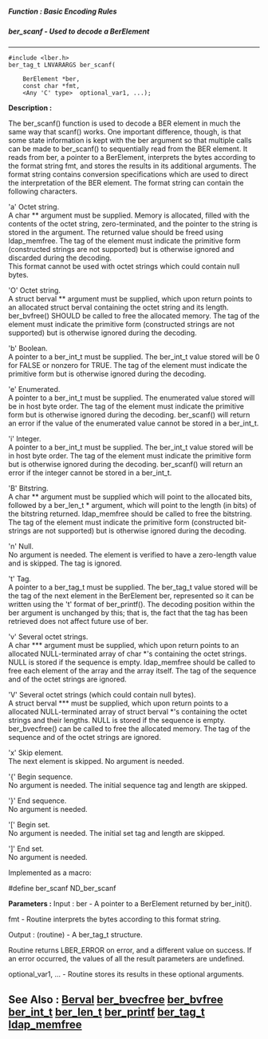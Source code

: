 ##### Function : Basic Encoding Rules
##### ber_scanf - Used to decode a BerElement
---
```
#include <lber.h>
ber_tag_t LNVARARGS ber_scanf(

	BerElement *ber,
	const char *fmt,
	<Any 'C' type>  optional_var1, ...);
```
**Description :**

The ber_scanf() function is used to decode a BER element in much the same way 
that scanf() works. One important difference, though, is that some state 
information is kept with the ber argument so that multiple calls can be made to 
ber_scanf() to sequentially read from the BER element. It reads from ber, a 
pointer to a BerElement, interprets the bytes according to the format string 
fmt, and stores the results in its additional arguments. The format string 
contains conversion specifications which are used to direct the interpretation 
of the BER element. The format string can contain the following characters. 

'a'     Octet string.  
A char ** argument must be supplied.  Memory is allocated, filled with the 
contents of the octet string, zero-terminated, and the pointer to the string is 
stored in the argument.  The returned value should be freed using ldap_memfree. 
The tag of the element must indicate the primitive form (constructed strings 
are not supported) but is otherwise ignored and discarded during the decoding.  
This format cannot be used with octet strings which could contain null bytes.

'O'     Octet string.  
A struct berval ** argument must be supplied, which upon return points to an 
allocated struct berval containing the octet string and its length.  
ber_bvfree() SHOULD be called to free the allocated memory.  The tag of the 
element must indicate the primitive form (constructed strings are not 
supported) but is otherwise ignored during the decoding.

'b'     Boolean.  
A pointer to a ber_int_t must be supplied. The ber_int_t value stored will be 0 
for FALSE or nonzero for TRUE. The tag of the element must indicate the 
primitive form but is otherwise ignored during the decoding.

'e'     Enumerated.  
A pointer to a ber_int_t must be supplied. The enumerated value stored will be 
in host byte order.  The tag of the element must indicate the primitive form 
but is otherwise ignored during the decoding.  ber_scanf() will return an error 
if the value of the enumerated value cannot be stored in a ber_int_t.

'i'     Integer.  
A pointer to a ber_int_t must be supplied. The ber_int_t value stored will be 
in host byte order.  The tag of the element must indicate the primitive form 
but is otherwise ignored during the decoding.  ber_scanf() will return an error 
if the integer cannot be stored in a ber_int_t.

'B'     Bitstring.  
A char ** argument must be supplied which will point to the allocated bits, 
followed by a ber_len_t * argument, which will point to the length (in bits) of 
the bitstring returned. ldap_memfree should be called to free the bitstring.  
The tag of the element must indicate the primitive form (constructed bit-
strings are not supported) but is otherwise ignored during the decoding.

'n'     Null.  
No argument is needed.  The element is verified to have a zero-length value and 
is skipped.  The tag is ignored.

't'     Tag.  
A pointer to a ber_tag_t must be supplied.  The ber_tag_t value stored will be 
the tag of the next element in the BerElement ber, represented so it can be 
written using the 't' format of ber_printf().  The decoding position within the 
ber argument is unchanged by this; that is, the fact that the tag has been 
retrieved does not affect future use of ber.

'v'     Several octet strings.  
A char *** argument must be supplied, which upon return points to an allocated 
NULL-terminated array of char *'s containing the octet strings.  NULL is stored 
if the sequence is empty.  ldap_memfree should be called to free each element 
of the array and the array itself.  The tag of the sequence and of the octet 
strings are ignored.

'V'     Several octet strings (which could contain null bytes).  
A struct berval *** must be supplied, which upon return points to a allocated 
NULL-terminated array of struct berval *'s containing the octet strings and 
their lengths.  NULL is stored if the sequence is empty. ber_bvecfree() can be 
called to free the allocated memory.  The tag of the sequence and of the octet 
strings are ignored.

'x'     Skip element.  
The next element is skipped.  No argument is needed.

'{'     Begin sequence.  
No argument is needed.  The initial sequence tag and length are skipped.

'}'     End sequence.  
No argument is needed.

'['     Begin set.  
No argument is needed.  The initial set tag and length are skipped.

']'     End set.  
No argument is needed.


Implemented as a macro:

#define ber_scanf ND_ber_scanf

**Parameters :**
Input :
ber  -  A pointer to a BerElement returned by ber_init().

fmt  -  Routine interprets the bytes according to this format string.

Output :
(routine)  -  A ber_tag_t  structure.

Routine returns LBER_ERROR on error, and a different value on success.  If an error occurred, the values of all the result parameters are undefined.


optional_var1, ...  -  Routine stores its results in these optional arguments.


**See Also :**
[Berval](/domino-c-api-docs/reference/Data/Berval)
[ber_bvecfree](/domino-c-api-docs/reference/Func/ber_bvecfree)
[ber_bvfree](/domino-c-api-docs/reference/Func/ber_bvfree)
[ber_int_t](/domino-c-api-docs/reference/Data/ber_int_t)
[ber_len_t](/domino-c-api-docs/reference/Data/ber_len_t)
[ber_printf](/domino-c-api-docs/reference/Func/ber_printf)
[ber_tag_t](/domino-c-api-docs/reference/Data/ber_tag_t)
[ldap_memfree](/domino-c-api-docs/reference/Func/ldap_memfree)
---
